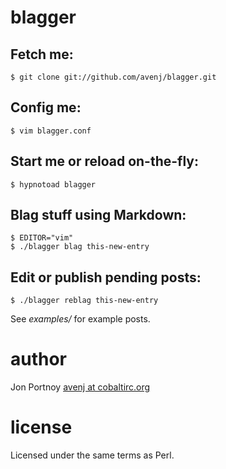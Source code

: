 # blagger

## Fetch me:

    $ git clone git://github.com/avenj/blagger.git

## Config me:

    $ vim blagger.conf

## Start me or reload on-the-fly:

    $ hypnotoad blagger

## Blag stuff using Markdown:

    $ EDITOR="vim"
    $ ./blagger blag this-new-entry

## Edit or publish pending posts:

    $ ./blagger reblag this-new-entry

See _examples/_ for example posts.

# author

Jon Portnoy [avenj at cobaltirc.org](http://www.cobaltirc.org)

# license
Licensed under the same terms as Perl.
